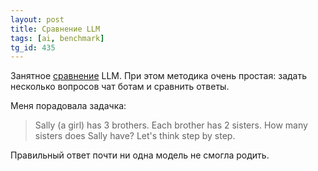 ```yaml
---
layout: post
title: Сравнение LLM
tags: [ai, benchmark]
tg_id: 435
---
```

Занятное [сравнение](https://benchmarks.llmonitor.com/) LLM. При этом методика очень простая: задать несколько вопросов чат ботам и сравнить ответы.

Меня порадовала задачка:
> Sally (a girl) has 3 brothers. Each brother has 2 sisters. How many sisters does Sally have? Let's think step by step.

Правильный ответ почти ни одна модель не смогла родить.
